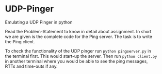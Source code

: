 # UDP-Pinger
Emulating a UDP Pinger in python

Read the Problem-Statement to know in detail about assignment.
In short we are given is the complete code for the Ping server. The task is to write the Ping client.

To check the functionality of the UDP pinger run `python pingserver.py` in the terminal first. This would start-up the server.
Then run `python client.py` in another terminal where you would be able to see the ping messages, RTTs and time-outs if any.

